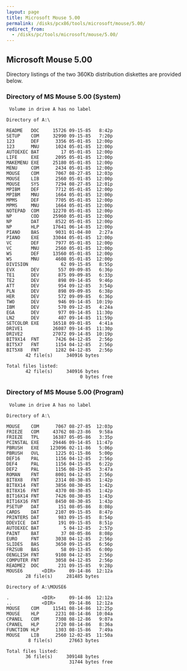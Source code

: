 ```yaml
---
layout: page
title: Microsoft Mouse 5.00
permalink: /disks/pcx86/tools/microsoft/mouse/5.00/
redirect_from:
  - /disks/pc/tools/microsoft/mouse/5.00/
---
```


Microsoft Mouse 5.00
---

Directory listings of the two 360Kb distribution diskettes are provided below.

### Directory of MS Mouse 5.00 (System)

	 Volume in drive A has no label

	Directory of A:\

	README   DOC     15726 09-15-85   8:42p
	SETUP    COM     32990 09-15-85   7:20p
	123      DEF      3356 05-01-85  12:00p
	123      MNU      1024 05-01-85  12:00p
	AUTOEXEC BAT        17 05-01-85  12:00p
	LIFE     EXE      2095 05-01-85  12:00p
	MAKEMENU EXE     25180 05-01-85  12:00p
	MENU     COM      2434 05-01-85  12:00p
	MOUSE    COM      7067 08-27-85  12:03p
	MOUSE    LIB      2560 05-01-85  12:00p
	MOUSE    SYS      7294 08-27-85  12:01p
	MPIBM    DEF      7712 05-01-85  12:00p
	MPIBM    MNU      1664 05-01-85  12:00p
	MPMS     DEF      7705 05-01-85  12:00p
	MPMS     MNU      1664 05-01-85  12:00p
	NOTEPAD  COM     12270 05-01-85  12:00p
	NP       COD     25960 05-01-85  12:00p
	NP       DAT      8522 05-01-85  12:00p
	NP       HLP     17641 06-14-85  12:00p
	PIANO    BAS      9031 01-04-80   2:27a
	PIANO    EXE     33044 05-01-85  12:00p
	VC       DEF      7977 05-01-85  12:00p
	VC       MNU      2560 05-01-85  12:00p
	WS       DEF     13560 05-01-85  12:00p
	WS       MNU      4608 05-01-85  12:00p
	DIVISION            62 09-15-85   8:55p
	EVX      DEV       557 09-09-85   6:36p
	TE1      DEV       875 09-09-85   6:33p
	TE2      DEV       898 09-14-85   9:46p
	ATT      DEV       954 09-12-85   3:54p
	PLN      DEV       898 09-09-85   6:38p
	HER      DEV       572 09-09-85   6:36p
	TWO      DEV       946 09-14-85  10:19p
	IBM      DEV       570 09-12-85   4:24a
	EGA      DEV       977 09-14-85  11:30p
	LN2      DEV       407 09-14-85  11:59p
	SETCOLOR EXE     16518 09-01-85   4:41a
	DRIVE1           26087 09-14-85  11:30p
	DRIVE2           27072 09-14-85  10:19p
	BIT9X14  FNT      7426 04-12-85   2:56p
	BIT5X7   FNT      1154 04-12-85   2:56p
	BIT5X8   FNT      1282 04-12-85   2:56p
	       42 file(s)     340916 bytes

	Total files listed:
	       42 file(s)     340916 bytes
	                           0 bytes free

### Directory of MS Mouse 5.00 (Program)

	 Volume in drive A has no label

	Directory of A:\

	MOUSE    COM      7067 08-27-85  12:03p
	FRIEZE   COM     43762 08-23-86   9:58a
	FRIEZE   TPL     16387 05-05-86   3:35p
	PCINSTAL EXE     29446 09-14-85  11:47p
	PBRUSH   EXE    123096 02-11-86   5:06p
	PBRUSH   OVL      1225 01-15-86   5:00p
	DEF16    PAL      1156 04-12-85   2:56p
	DEF4     PAL      1156 04-15-85   6:22p
	DEF2     PAL      1156 08-19-85   3:47a
	ROMAN    FNT      8001 04-12-85   2:56p
	BIT8X8   FNT      2314 08-30-85   1:42p
	BIT8X14  FNT      3856 08-30-85   1:42p
	BIT8X16  FNT      4370 08-30-85   1:42p
	BIT16X14 FNT      7426 08-30-85   1:43p
	BIT16X16 FNT      8450 08-30-85   1:43p
	PSETUP   DAT       151 08-05-86   8:08p
	CARDS    DAT      2107 09-15-85   8:47p
	PRINTERS DAT       983 09-15-85   8:54p
	DDEVICE  DAT       191 09-15-85   8:51p
	AUTOEXEC BAT         5 04-12-85   2:57p
	PAINT    BAT        37 08-05-86   8:08p
	EURO     FNT      3038 04-12-85   2:56p
	SLIDES   BAS      3650 09-15-85   6:56p
	FRZSUB   BAS        58 09-13-85   6:00p
	OENGLISH FNT      9108 04-12-85   2:56p
	COMPUTER FNT      3058 04-12-85   2:56p
	README2  DOC       231 09-15-85   9:28p
	MOUSE6       <DIR>     09-14-86  12:12a
	       28 file(s)     281485 bytes

	Directory of A:\MOUSE6

	.            <DIR>     09-14-86  12:12a
	..           <DIR>     09-14-86  12:12a
	MOUSE    COM     11541 08-14-86  12:25p
	MOUSE    HLP      2231 08-14-86  10:04a
	CPANEL   COM      7308 08-12-86   9:07a
	CPANEL   HLP      2720 08-14-86   8:36a
	FUNCTION HLP      1303 08-15-86   7:49a
	MOUSE    LIB      2560 12-02-85  11:50a
	        8 file(s)      27663 bytes

	Total files listed:
	       36 file(s)     309148 bytes
	                       31744 bytes free
